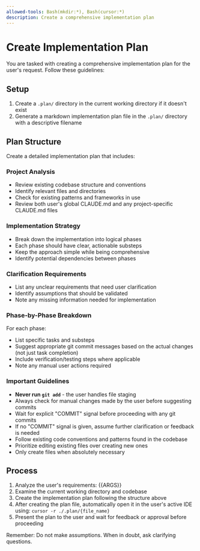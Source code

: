 ```yaml
---
allowed-tools: Bash(mkdir:*), Bash(cursor:*)
description: Create a comprehensive implementation plan
---
```


# Create Implementation Plan

You are tasked with creating a comprehensive implementation plan for the user's request. Follow these guidelines:

## Setup
1. Create a `.plan/` directory in the current working directory if it doesn't exist
2. Generate a markdown implementation plan file in the `.plan/` directory with a descriptive filename

## Plan Structure
Create a detailed implementation plan that includes:

### Project Analysis
- Review existing codebase structure and conventions
- Identify relevant files and directories
- Check for existing patterns and frameworks in use
- Review both user's global CLAUDE.md and any project-specific CLAUDE.md files

### Implementation Strategy
- Break down the implementation into logical phases
- Each phase should have clear, actionable substeps
- Keep the approach simple while being comprehensive
- Identify potential dependencies between phases

### Clarification Requirements
- List any unclear requirements that need user clarification
- Identify assumptions that should be validated
- Note any missing information needed for implementation

### Phase-by-Phase Breakdown
For each phase:
- List specific tasks and substeps
- Suggest appropriate git commit messages based on the actual changes (not just task completion)
- Include verification/testing steps where applicable
- Note any manual user actions required

### Important Guidelines
- **Never run `git add`** - the user handles file staging
- Always check for manual changes made by the user before suggesting commits
- Wait for explicit "COMMIT" signal before proceeding with any git commits
- If no "COMMIT" signal is given, assume further clarification or feedback is needed
- Follow existing code conventions and patterns found in the codebase
- Prioritize editing existing files over creating new ones
- Only create files when absolutely necessary

## Process
1. Analyze the user's requirements: {{ARGS}}
2. Examine the current working directory and codebase
3. Create the implementation plan following the structure above
4. After creating the plan file, automatically open it in the user's active IDE using: `cursor -r ./.plan/{file_name}`
5. Present the plan to the user and wait for feedback or approval before proceeding

Remember: Do not make assumptions. When in doubt, ask clarifying questions.